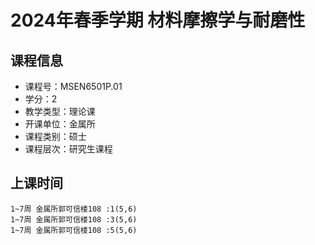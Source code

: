 # 2024年春季学期 材料摩擦学与耐磨性 






## 课程信息

- 课程号：MSEN6501P.01
- 学分：2
- 教学类型：理论课
- 开课单位：金属所
- 课程类别：硕士
- 课程层次：研究生课程

## 上课时间

```
1~7周 金属所郭可信楼108 :1(5,6)
1~7周 金属所郭可信楼108 :3(5,6)
1~7周 金属所郭可信楼108 :5(5,6)
```

